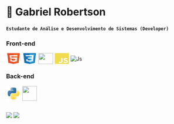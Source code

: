 # 🤖 Gabriel Robertson

**`Estudante de Análise e Desenvolvimento de Sistemas (Developer)`**

### Front-end
<div style="display: inline_block">
  <img align="center" alt="" height="30" width="40" src="https://raw.githubusercontent.com/devicons/devicon/master/icons/html5/html5-original.svg">
  <img align="center" alt="" height="30" width="40" src="https://raw.githubusercontent.com/devicons/devicon/master/icons/css3/css3-original.svg">
  <img align="center" alt="" height="30" width="40" src="https://cdn.jsdelivr.net/gh/devicons/devicon@latest/icons/sass/sass-original.svg" />
          
  <img align="center" alt="Js" height="30" width="40" src="https://raw.githubusercontent.com/devicons/devicon/master/icons/javascript/javascript-plain.svg">
  <img align="center" alt="Js" height="30" width="40" src="https://cdn.jsdelivr.net/gh/devicons/devicon@latest/icons/react/react-original-wordmark.svg" />
          
  
</div>

### Back-end
<div style="display: inline_block">
<img align="center" alt="" height="40" width="40" src="https://raw.githubusercontent.com/devicons/devicon/master/icons/python/python-original.svg">
<img align="center" alt="" height="40" width="40"  src="https://cdn.jsdelivr.net/gh/devicons/devicon@latest/icons/php/php-original.svg">
</div>         
<br/>

  <a href = "mailto:gabrielrobertson.s@gmail.com"><img src="https://img.shields.io/badge/-Gmail-%23333?style=for-the-badge&logo=gmail&logoColor=white" target="_blank"></a>
  <a href="https://www.linkedin.com/in/gabriel-robertson-8a6b48149/" target="_blank"><img src="https://img.shields.io/badge/-LinkedIn-%230077B5?style=for-the-badge&logo=linkedin&logoColor=white" target="_blank"></a> 
  
